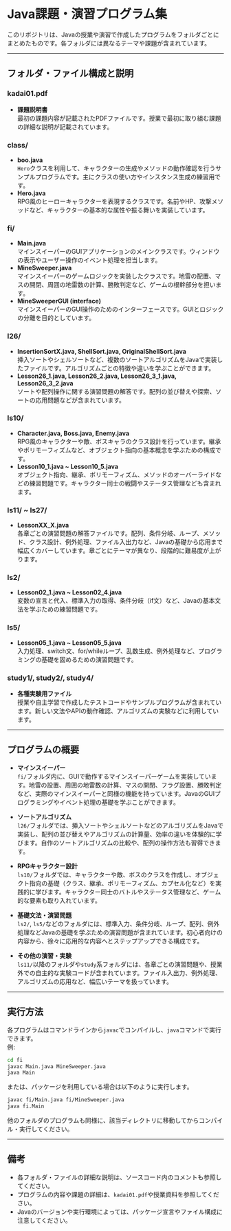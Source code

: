 # Java課題・演習プログラム集

このリポジトリは、Javaの授業や演習で作成したプログラムをフォルダごとにまとめたものです。各フォルダには異なるテーマや課題が含まれています。

---

## フォルダ・ファイル構成と説明

### kadai01.pdf
- **課題説明書**  
  最初の課題内容が記載されたPDFファイルです。授業で最初に取り組む課題の詳細な説明が記載されています。

### class/
- **boo.java**  
  `Hero`クラスを利用して、キャラクターの生成やメソッドの動作確認を行うサンプルプログラムです。主にクラスの使い方やインスタンス生成の練習用です。
- **Hero.java**  
  RPG風のヒーローキャラクターを表現するクラスです。名前やHP、攻撃メソッドなど、キャラクターの基本的な属性や振る舞いを実装しています。

### fi/
- **Main.java**  
  マインスイーパーのGUIアプリケーションのメインクラスです。ウィンドウの表示やユーザー操作のイベント処理を担当します。
- **MineSweeper.java**  
  マインスイーパーのゲームロジックを実装したクラスです。地雷の配置、マスの開閉、周囲の地雷数の計算、勝敗判定など、ゲームの根幹部分を担います。
- **MineSweeperGUI (interface)**  
  マインスイーパーのGUI操作のためのインターフェースです。GUIとロジックの分離を目的としています。

### l26/
- **InsertionSortX.java, ShellSort.java, OriginalShellSort.java**  
  挿入ソートやシェルソートなど、複数のソートアルゴリズムをJavaで実装したファイルです。アルゴリズムごとの特徴や違いを学ぶことができます。
- **Lesson26_1.java, Lesson26_2.java, Lesson26_3_1.java, Lesson26_3_2.java**  
  ソートや配列操作に関する演習問題の解答です。配列の並び替えや探索、ソートの応用問題などが含まれています。

### ls10/
- **Character.java, Boss.java, Enemy.java**  
  RPG風のキャラクターや敵、ボスキャラのクラス設計を行っています。継承やポリモーフィズムなど、オブジェクト指向の基本概念を学ぶための構成です。
- **Lesson10_1.java ~ Lesson10_5.java**  
  オブジェクト指向、継承、ポリモーフィズム、メソッドのオーバーライドなどの練習問題です。キャラクター同士の戦闘やステータス管理なども含まれます。

### ls11/ ~ ls27/
- **LessonXX_X.java**  
  各章ごとの演習問題の解答ファイルです。配列、条件分岐、ループ、メソッド、クラス設計、例外処理、ファイル入出力など、Javaの基礎から応用まで幅広くカバーしています。章ごとにテーマが異なり、段階的に難易度が上がります。

### ls2/
- **Lesson02_1.java ~ Lesson02_4.java**  
  変数の宣言と代入、標準入力の取得、条件分岐（if文）など、Javaの基本文法を学ぶための練習問題です。

### ls5/
- **Lesson05_1.java ~ Lesson05_5.java**  
  入力処理、switch文、for/whileループ、乱数生成、例外処理など、プログラミングの基礎を固めるための演習問題です。

### study1/, study2/, study4/
- **各種実験用ファイル**  
  授業や自主学習で作成したテストコードやサンプルプログラムが含まれています。新しい文法やAPIの動作確認、アルゴリズムの実験などに利用しています。

---

## プログラムの概要

- **マインスイーパー**  
  `fi/`フォルダ内に、GUIで動作するマインスイーパーゲームを実装しています。地雷の設置、周囲の地雷数の計算、マスの開閉、フラグ設置、勝敗判定など、実際のマインスイーパーと同様の機能を持っています。JavaのGUIプログラミングやイベント処理の基礎を学ぶことができます。

- **ソートアルゴリズム**  
  `l26/`フォルダでは、挿入ソートやシェルソートなどのアルゴリズムをJavaで実装し、配列の並び替えやアルゴリズムの計算量、効率の違いを体験的に学びます。自作のソートアルゴリズムの比較や、配列の操作方法も習得できます。

- **RPGキャラクター設計**  
  `ls10/`フォルダでは、キャラクターや敵、ボスのクラスを作成し、オブジェクト指向の基礎（クラス、継承、ポリモーフィズム、カプセル化など）を実践的に学びます。キャラクター同士のバトルやステータス管理など、ゲーム的な要素も取り入れています。

- **基礎文法・演習問題**  
  `ls2/`, `ls5/`などのフォルダには、標準入力、条件分岐、ループ、配列、例外処理などJavaの基礎を学ぶための演習問題が含まれています。初心者向けの内容から、徐々に応用的な内容へとステップアップできる構成です。

- **その他の演習・実験**  
  `ls11/`以降のフォルダや`study`系フォルダには、各章ごとの演習問題や、授業外での自主的な実験コードが含まれています。ファイル入出力、例外処理、アルゴリズムの応用など、幅広いテーマを扱っています。

---

## 実行方法

各プログラムはコマンドラインから`javac`でコンパイルし、`java`コマンドで実行できます。  
例:  
```sh
cd fi
javac Main.java MineSweeper.java
java Main
```
または、パッケージを利用している場合は以下のように実行します。
```sh
javac fi/Main.java fi/MineSweeper.java
java fi.Main
```
他のフォルダのプログラムも同様に、該当ディレクトリに移動してからコンパイル・実行してください。

---

## 備考

- 各フォルダ・ファイルの詳細な説明は、ソースコード内のコメントも参照してください。
- プログラムの内容や課題の詳細は、`kadai01.pdf`や授業資料を参照してください。
- Javaのバージョンや実行環境によっては、パッケージ宣言やファイル構成に注意してください。